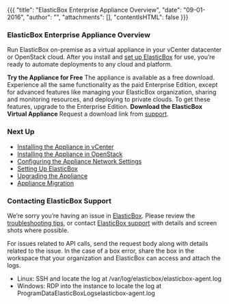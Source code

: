 {{{
"title": "ElasticBox Enterprise Appliance Overview",
"date": "09-01-2016",
"author": "",
"attachments": [],
"contentIsHTML": false
}}}

### ElasticBox Enterprise Appliance Overview
Run ElasticBox on-premise as a virtual appliance in your vCenter datacenter or OpenStack cloud. After you install and [set up ElasticBox](./appliance-initialsetup.md) for use, you’re ready to automate deployments to any cloud and platform.

**Try the Appliance for Free**
The appliance is available as a free download. Experience all the same functionality as the paid Enterprise Edition, except for advanced features like managing your ElasticBox organization, sharing and monitoring resources, and deploying to private clouds. To get these features, upgrade to the Enterprise Edition.
**Download the ElasticBox Virtual Appliance**
Request a download link from [support](mailto:support@elasticbox.com).

### Next Up
* [Installing the Appliance in vCenter](../ElasticBox/appliance-vsphere.md)
* [Installing the Appliance in OpenStack](../ElasticBox/appliance-openstack.md)
* [Configuring the Appliance Network Settings](../ElasticBox/appliance-networking.md)
* [Setting Up ElasticBox](../ElasticBox/appliance-initialsetup.md)
* [Upgrading the Appliance](../ElasticBox/appliance-upgrading.md)
* [Appliance Migration](../ElasticBox/appliance-migration.md)

### Contacting ElasticBox Support
We’re sorry you’re having an issue in [ElasticBox](//www.ctl.io/elasticbox/). Please review the [troubleshooting tips](./troubleshooting-tips.md), or contact [ElasticBox support](mailto:support@elasticbox.com) with details and screen shots where possible.

For issues related to API calls, send the request body along with details related to the issue. In the case of a box error, share the box in the workspace that your organization and ElasticBox can access and attach the logs.
* Linux: SSH and locate the log at /var/log/elasticbox/elasticbox-agent.log
* Windows: RDP into the instance to locate the log at ProgramDataElasticBoxLogselasticbox-agent.log
